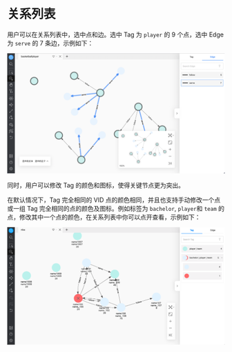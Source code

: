 # 关系列表

用户可以在关系列表中，选中点和边。选中 Tag 为 `player` 的 9 个点，选中 Edge 为 `serve` 的 7 条边，示例如下：

![select](../figs/ex-ug-017-2.png)

同时，用户可以修改 Tag 的颜色和图标，使得关键节点更为突出。

在默认情况下，Tag 完全相同的 VID 点的颜色相同，并且也支持手动修改一个点或一组 Tag 完全相同的点的颜色及图标。例如标签为 `bachelor`, `player`和 `team` 的点，修改其中一个点的颜色，在关系列表中你可以点开查看，示例如下：

![icon](../figs/ex-ug-018-2.png)